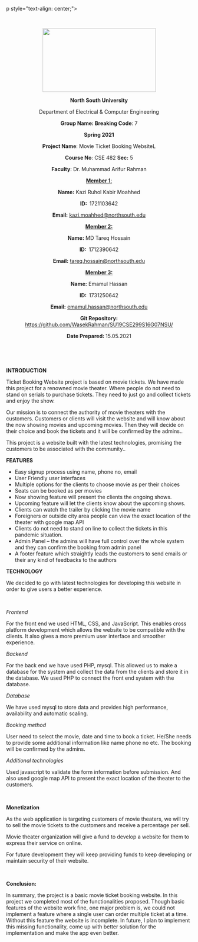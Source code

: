 p style="text-align: center;">&nbsp;</p>
<p style="text-align: center;">&nbsp;</p>
<p align="center"><strong><img src="https://media.dhakatribune.com/uploads/2016/11/nsulogo.jpg" alt="" width="307" height="172" /></strong></p>
<p align="center"><strong>North South University</strong></p>
<p align="center">Department of Electrical &amp; Computer Engineering</p>

<p align="center"><strong>Group Name: Breaking Code</strong>: 7</p>
<p align="center"><strong>Spring 2021</strong></p>
<p align="center"><strong>Project Name</strong>: Movie Ticket Booking WebsiteL</p>
<p align="center"><strong>Course No</strong>: CSE 482 <strong>Sec</strong><strong>:</strong> 5</p>
<p align="center"><strong>Faculty</strong>: Dr. Muhammad Arifur Rahman</p>
<p align="center"><strong><u>Member 1</u></strong><u>:</u></p>
<p align="center"><strong>Name</strong><strong>:</strong> Kazi Ruhol Kabir Moahhed </p>
<p align="center"><strong>ID</strong><strong>:&nbsp; </strong>1721103642</p>
<p align="center"><strong>Email</strong><strong>:</strong> <a href="mailto:kazi.moahhed@northsouth.edu">kazi.moahhed@northsouth.edu</a></p>
<p align="center"><strong><u>Member 2</u></strong><strong><u>:</u></strong></p>
<p align="center"><strong>Name</strong><strong>:</strong> MD Tareq Hossain </p>
<p align="center"><strong>ID</strong><strong>:&nbsp; </strong>1712390642</p>
<p align="center"><strong>Email</strong><strong>:</strong> <a href="mailto:tareq.hossain@northsouth.edu">tareq.hossain@northsouth.edu</a></p>
<p align="center"><strong><u>Member 3</u></strong><strong><u>:</u></strong></p>
<p align="center"><strong>Name</strong><strong>:</strong> Emamul Hassan  </p>
<p align="center"><strong>ID</strong><strong>:&nbsp; </strong>1731250642</p>
<p align="center"><strong>Email</strong><strong>:</strong> <a href="mailto:emamul.hassan@northsouth.edu">emamul.hassan@northsouth.edu</a></p>
<p align="center"><strong>Git Repository</strong><strong>: </strong><a href="https://github.com/WasekRahman/SU19CSE299S16G07NSU/">https://github.com/WasekRahman/SU19CSE299S16G07NSU/</a></p>
<p align="center"><strong>Date Prepared</strong><strong>: </strong>15.05.2021</p>
<p><strong>&nbsp;</strong></p>
<p><strong>&nbsp;</strong></p>
<p><strong>INTRODUCTION</strong></p>
<p>Ticket Booking Website project is based on movie tickets. We have made this project for a renowned movie theater. Where people do not need to stand on serials to purchase tickets. They need to just go and collect tickets and enjoy the show.</p>
<p>Our mission is to connect the authority of movie theaters with the customers. Customers or clients will visit the website and will know about the now showing movies and upcoming movies. Then they will decide on their choice and book the tickets and it will be confirmed by the admins..</p>
<p>This project is a website built with the latest technologies, promising the customers to be associated with the community..</p>
<p><strong>FEATURES</strong></p>
<ul>
<li> Easy signup process using name, phone no, email</li>
<li> User Friendly user interfaces</li>
<li> Multiple options for the clients to choose movie as per their choices</li>
<li> Seats can be booked as per movies</li>
<li>	Now showing feature will present the clients the ongoing shows.</li>
<li>	Upcoming feature will let the clients know about the upcoming shows.</li>
<li>	Clients can watch the trailer by clicking the movie name</li>
<li>	Foreigners or outside city area people can view the exact location of the theater with google map API</li>
<li>	Clients do not need to stand on line to collect the tickets in this pandemic situation.</li>
<li>	Admin Panel – the admins will have full control over the whole system and they can confirm the booking from admin panel</li>
<li>	A footer feature which straightly leads the customers to send emails or their any kind of feedbacks to the authors</li>
</ul>
<p><strong>TECHNOLOGY</strong></p>
<p>We decided to go with latest technologies for developing this website in order to give users a better experience.</p>
<p>&nbsp;</p>
<p><em>Frontend</em></p>
<p>For the front end we used HTML, CSS, and JavaScript. This enables cross platform development which allows the website to be compatible with the clients. It also gives a more premium user interface and smoother experience.</p>
<p><em>Backend</em></p>
<p>For the back end we have used PHP, mysql. This allowed us to make a database for the system and collect the data from the clients and store it in the database. We used PHP to connect the front end system with the database.</p>
<p><em>Database</em></p>
<p>We have used mysql to store data and provides high performance, availability and automatic scaling.</p>
<p><em>Booking method</em></p>
<p>User need to select the movie, date and time to book a ticket. He/She needs to provide some additional information like name phone no etc. The booking will be confirmed by the admins.</p>
<p><em>Additional technologies</em></p>
<p>Used javascript to validate the form information before submission. And also used google map API to present the exact location of the theater to the customers.</p>
<p>&nbsp;</p>
<p><strong>Monetization</strong></p>
<p>As the web application is targeting customers of movie theaters, we will try to sell the movie tickets to the customers and receive a percentage per sell.</p>
<p>Movie theater organization will give a fund to develop a website for them to express their service on online.</p>
<p>For future development they will keep providing funds to keep developing or maintain security of their website.</p>
<p>&nbsp;</p>
<p><strong>Conclusion:</strong></p>
<p>In summary, the project is a basic movie ticket booking website. In this project we completed most of the functionalities proposed. Though basic features of the website work fine, one major problem is, we could not implement a feature where a single user can order multiple ticket at a time. Without this feature the website is incomplete. In future, I plan to implement this missing functionality, come up with better solution for the implementation and make the app even better. </p>
<p>&nbsp;</p>
